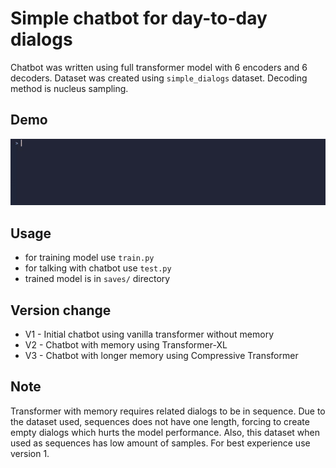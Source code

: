 # Simple chatbot for day-to-day dialogs

Chatbot was written using full transformer model with 6 encoders and 6 decoders. Dataset was created using `simple_dialogs` dataset. Decoding method is nucleus sampling.


## Demo

<img src="gifs/chatting.gif" width="768px" />


## Usage
- for training model use `train.py`
- for talking with chatbot use `test.py`
- trained model is in `saves/` directory

## Version change
- V1 - Initial chatbot using vanilla transformer without memory
- V2 - Chatbot with memory using Transformer-XL
- V3 - Chatbot with longer memory using Compressive Transformer

## Note
Transformer with memory requires related dialogs to be in sequence. Due to the dataset used, sequences does not have one length, forcing to create empty dialogs which hurts the model performance. Also, this dataset when used as sequences has low amount of samples. For best experience use version 1. 
